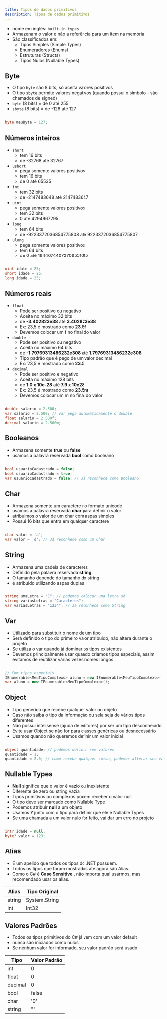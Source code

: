 ```yaml
---
title: Tipos de dados primitivos
description: Tipos de dados primitivos
---
```


- nome em inglês: `built-in types`
- Armazenam o valor e não a referência para um item na memória
- São classificados em:
    - Tipos Simples (Simple Types)
    - Enumeradores (Enums)
    - Estruturas (Structs)
    - Tipos Nulos (Nullable Types)

## Byte

- O tipo `byte` são 8 bits, só aceita valores positivos
- O tipo `sbyte` permite valores negativos (quando possui o símbolo _-_ são chamados de signed)
- `byte` (8 bits) = de 0 até 255
- `sbyte` (8 bits) = de -128 até 127

```csharp

byte meuByte = 127;

```

## Números inteiros

- `short`
    - tem 16 bits
    - de -32768 até 32767
- `ushort` 
    - pega somente valores positivos
    - tem 16 bits
    - de 0 até 65535
- `int`
    - tem 32 bits
    - de -2147483648 até 2147483647
- `uint`
    - pega somente valores positivos
    - tem 32 bits
    - 0 até 4294967295
- `long`
    - tem 64 bits
    - de -9223372036854775808 até 9223372036854775807
- `ulong`
    - pega somente valores positivos
    - tem 64 bits
    - de 0 até 18446744073709551615


```csharp

uint idate = 25;
short idade = 25;
long idade = 25;

```

## Números reais

- `float`
    - Pode ser positivo ou negativo
    - Aceita no máximo 32 bits
    - de **-3.402823e38** até **3.402823e38**
    - Ex: 23,5 é mostrado como **23.5f**
    - Devemos colocar um f no final do valor
- `double`
    - Pode ser positivo ou negativo
    - Aceita no máximo 64 bits
    - de **-1.79769313486232e308** até **1.79769313486232e308**
    - Tipo padrão que é pego de um valor decimal
    - Ex: 23,5 é mostrado como **23.5**
- `decimal`
    - Pode ser positivo e negativo
    - Aceita no máximo 128 bits
    - de **1.0 x 10e-28** até **7.9 x 10e28**
    - Ex: 23,5 é mostrado como **23.5m**
    - Devemos colocar um m no final do valor

```csharp

double salario = 2.500;
var salario = 2.500; // var pega automaticamente o double
float salario = 2.500f;
decimal salario = 2.500m;

```

## Booleanos

- Armazena somente __true__ ou __false__
- usamos a palavra reservada __bool__ como booleano

```csharp

bool usuarioCadastrado = false;
bool usuarioCadastrado = true;
var usuarioCadastrado = false; // Já reconhece como Booleano

```

## Char

- Armazena somente um caractere no formato unicode
- usamos a palavra reservada __char__ para definir o valor
- atribuimos o valor de um char com aspas simples
- Possui 16 bits que entra em qualquer caractere

```csharp

char valor = 'a';
var valor = 'd'; // Já reconhece como um Char

```

## String

- Armazena uma cadeia de caracteres
- Definido pela palavra reservada __string__
- O tamanho depende do tamanho do string
- é atribuido utilizando aspas duplas

```csharp

string umaLetra = "C"; // podemos colocar uma letra só
string variasLetras = "Caracteres";
var variasLetras = "1234"; // Já reconhece como String

```

## Var

- Utilizado para substituir o nome de um tipo
- Será definido o tipo do primeiro valor atribuido, não altera durante o projeto
- Se utiliza o var quando já dominar os tipos existentes
- Devemos principalmente usar quando criamos tipos especiais, assim evitamos de reutilizar várias vezes nomes longos

```csharp

// Com tipos especiais
IEnumerable<MeuTipoComplexo> aluno = new IEnumerable<MeuTipoComplexo>();
var aluno = new IEnumerable<MeuTipoComplexo>();

```

## Object

- Tipo genérico que recebe qualquer valor ou objeto
- Caso não saiba o tipo da informação ou sela seja de vários tipos diferentes
- Não possui intelisense (ajuda de editores) por ser um tipo desconhecido
- Evite usar Object se não for para classes genéricas ou desnecessário
- Usamos quando não queremos definir um valor inicial

```csharp

object quantidade; // podemos definir sem valores
quantidade = 1;
quantidade = 2.5; // como recebe qualquer coisa, podemos alterar seu valor que o programa não reclama

```

## Nullable Types

- __Null__ significa que o valor é vazio ou inexistente
- Diferente de zero ou string vazia
- Tipos primitivos ou complexos podem receber o valor null
- O tipo deve ser marcado como Nullable Type
- Podemos atribuir __null__ a um objeto
- Usamos __?__ junto com o tipo para definir que ele é Nullable Types
- Se uma chamada a um valor nulo for feito, vai dar um erro no projeto

```csharp

int? idade = null;
byte? valor = 123;

```

## Alias

- É um apelido que todos os tipos do .NET possuem.
- Todos os tipos que foram mostrados até agora são Alias.
- Como o C# é __Case Sensitive__ , não importa qual usarmos, mas recomendado usar os alias.


| Alias  | Tipo Original |
| ------ | ------------- |
| string | System.String |
| int    | Int32         |

## Valores Padrões

- Todos os tipos primitivos do C# já vem com um valor default
- nunca são iniciados como nulos
- Se nenhum valor for informado, seu valor padrão será usado


| Tipo    | Valor Padrão |
| ------- | ------------ |
| int     | 0            |
| float   | 0            |
| decimal | 0            |
| bool    | false        |
| char    | '0'          |
| string  | ""           |

